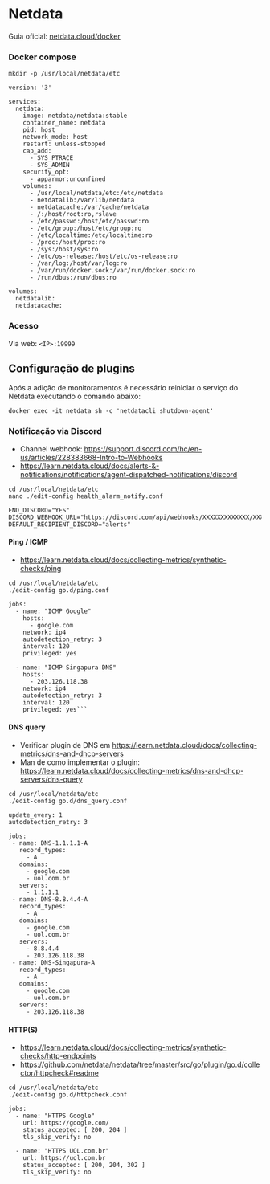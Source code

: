 # Netdata

Guia oficial: [netdata.cloud/docker](https://learn.netdata.cloud/docs/netdata-agent/installation/docker)


### Docker compose

```
mkdir -p /usr/local/netdata/etc
```

```
version: '3'

services:
  netdata:
    image: netdata/netdata:stable
    container_name: netdata
    pid: host
    network_mode: host
    restart: unless-stopped
    cap_add:
      - SYS_PTRACE
      - SYS_ADMIN
    security_opt:
      - apparmor:unconfined
    volumes:
      - /usr/local/netdata/etc:/etc/netdata
      - netdatalib:/var/lib/netdata
      - netdatacache:/var/cache/netdata
      - /:/host/root:ro,rslave
      - /etc/passwd:/host/etc/passwd:ro
      - /etc/group:/host/etc/group:ro
      - /etc/localtime:/etc/localtime:ro
      - /proc:/host/proc:ro
      - /sys:/host/sys:ro
      - /etc/os-release:/host/etc/os-release:ro
      - /var/log:/host/var/log:ro
      - /var/run/docker.sock:/var/run/docker.sock:ro
      - /run/dbus:/run/dbus:ro

volumes:
  netdatalib:
  netdatacache:
```

### Acesso
Via web: `<IP>:19999`



## Configuração de plugins

Após a adição de monitoramentos é necessário reiniciar o serviço do Netdata executando o comando abaixo:

```
docker exec -it netdata sh -c 'netdatacli shutdown-agent'
```

### Notificação via Discord

 - Channel webhook: https://support.discord.com/hc/en-us/articles/228383668-Intro-to-Webhooks
 - https://learn.netdata.cloud/docs/alerts-&-notifications/notifications/agent-dispatched-notifications/discord

```
cd /usr/local/netdata/etc
nano ./edit-config health_alarm_notify.conf
```

```
END_DISCORD="YES"  
DISCORD_WEBHOOK_URL="https://discord.com/api/webhooks/XXXXXXXXXXXXX/XXXXXXXXXXXXXXXXXXXXXXXXXXXXXX"  
DEFAULT_RECIPIENT_DISCORD="alerts"
```



#### Ping / ICMP

 - https://learn.netdata.cloud/docs/collecting-metrics/synthetic-checks/ping

```
cd /usr/local/netdata/etc
./edit-config go.d/ping.conf
```

```
jobs:
  - name: "ICMP Google"
    hosts:
      - google.com
    network: ip4
    autodetection_retry: 3
    interval: 120
    privileged: yes

  - name: "ICMP Singapura DNS"
    hosts:
      - 203.126.118.38
    network: ip4
    autodetection_retry: 3
    interval: 120
    privileged: yes```
```


#### DNS query

 - Verificar plugin de DNS em https://learn.netdata.cloud/docs/collecting-metrics/dns-and-dhcp-servers
 - Man de como implementar o plugin: https://learn.netdata.cloud/docs/collecting-metrics/dns-and-dhcp-servers/dns-query


```
cd /usr/local/netdata/etc
./edit-config go.d/dns_query.conf
```

```
update_every: 1
autodetection_retry: 3

jobs:
 - name: DNS-1.1.1.1-A
   record_types:
     - A
   domains:
     - google.com
     - uol.com.br
   servers:
     - 1.1.1.1
 - name: DNS-8.8.4.4-A
   record_types:
     - A
   domains:
     - google.com
     - uol.com.br
   servers:
     - 8.8.4.4
     - 203.126.118.38
 - name: DNS-Singapura-A
   record_types:
     - A
   domains:
     - google.com
     - uol.com.br
   servers:
     - 203.126.118.38
```


#### HTTP(S)

 - https://learn.netdata.cloud/docs/collecting-metrics/synthetic-checks/http-endpoints
 - https://github.com/netdata/netdata/tree/master/src/go/plugin/go.d/collector/httpcheck#readme

```
cd /usr/local/netdata/etc
./edit-config go.d/httpcheck.conf
```

```
jobs:
  - name: "HTTPS Google"
    url: https://google.com/
    status_accepted: [ 200, 204 ]
    tls_skip_verify: no

  - name: "HTTPS UOL.com.br"
    url: https://uol.com.br
    status_accepted: [ 200, 204, 302 ]
    tls_skip_verify: no
```
